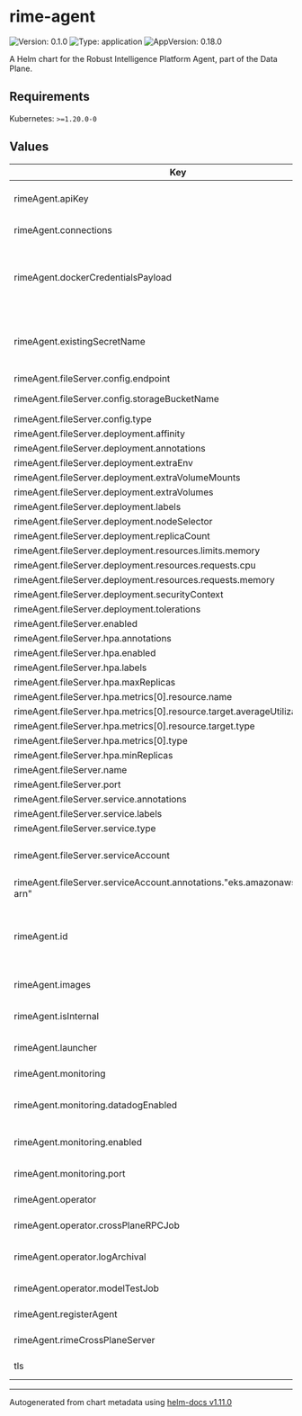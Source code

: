 # rime-agent

![Version: 0.1.0](https://img.shields.io/badge/Version-0.1.0-informational?style=flat-square) ![Type: application](https://img.shields.io/badge/Type-application-informational?style=flat-square) ![AppVersion: 0.18.0](https://img.shields.io/badge/AppVersion-0.18.0-informational?style=flat-square)

A Helm chart for the Robust Intelligence Platform Agent, part of the Data Plane.

## Requirements

Kubernetes: `>=1.20.0-0`

## Values

| Key | Type | Default | Description |
|-----|------|---------|-------------|
| rimeAgent.apiKey | string | `nil` | The API key the agent will use to communicate with the RI Platform. Required for external agents. |
| rimeAgent.connections | object | (see individual values in `values.yaml`) | Service addresses for the agent. |
| rimeAgent.dockerCredentialsPayload | string | `nil` | Pre-configured json encoded string of K8s docker config secret Providing `rimeAgent.dockerCredentialsPayload` will override any provided inputs in rimeAgent.dockerCredentials |
| rimeAgent.existingSecretName | string | `""` | Name of an existing K8s secret containing the API key. If existingSecretName is set, the secret will not be created. Must have api-key set. |
| rimeAgent.fileServer.config.endpoint | string | `"s3.amazonaws.com"` |  |
| rimeAgent.fileServer.config.storageBucketName | string | `""` | The bucket name of the S3 bucket used as the blob storage. |
| rimeAgent.fileServer.config.type | string | `"s3"` |  |
| rimeAgent.fileServer.deployment.affinity | object | `{}` |  |
| rimeAgent.fileServer.deployment.annotations | object | `{}` |  |
| rimeAgent.fileServer.deployment.extraEnv | list | `[]` |  |
| rimeAgent.fileServer.deployment.extraVolumeMounts | list | `[]` |  |
| rimeAgent.fileServer.deployment.extraVolumes | list | `[]` |  |
| rimeAgent.fileServer.deployment.labels | object | `{}` |  |
| rimeAgent.fileServer.deployment.nodeSelector | object | `{}` |  |
| rimeAgent.fileServer.deployment.replicaCount | int | `1` |  |
| rimeAgent.fileServer.deployment.resources.limits.memory | string | `"90Mi"` |  |
| rimeAgent.fileServer.deployment.resources.requests.cpu | string | `"100m"` |  |
| rimeAgent.fileServer.deployment.resources.requests.memory | string | `"90Mi"` |  |
| rimeAgent.fileServer.deployment.securityContext | object | `{}` |  |
| rimeAgent.fileServer.deployment.tolerations | list | `[]` |  |
| rimeAgent.fileServer.enabled | bool | `false` |  |
| rimeAgent.fileServer.hpa.annotations | object | `{}` |  |
| rimeAgent.fileServer.hpa.enabled | bool | `true` |  |
| rimeAgent.fileServer.hpa.labels | object | `{}` |  |
| rimeAgent.fileServer.hpa.maxReplicas | int | `10` |  |
| rimeAgent.fileServer.hpa.metrics[0].resource.name | string | `"cpu"` |  |
| rimeAgent.fileServer.hpa.metrics[0].resource.target.averageUtilization | int | `60` |  |
| rimeAgent.fileServer.hpa.metrics[0].resource.target.type | string | `"Utilization"` |  |
| rimeAgent.fileServer.hpa.metrics[0].type | string | `"Resource"` |  |
| rimeAgent.fileServer.hpa.minReplicas | int | `1` |  |
| rimeAgent.fileServer.name | string | `"file-server"` |  |
| rimeAgent.fileServer.port | int | `5022` |  |
| rimeAgent.fileServer.service.annotations | object | `{}` |  |
| rimeAgent.fileServer.service.labels | object | `{}` |  |
| rimeAgent.fileServer.service.type | string | `"ClusterIP"` |  |
| rimeAgent.fileServer.serviceAccount | object | `{"annotations":{"eks.amazonaws.com/role-arn":""},"create":true,"labels":{},"name":""}` | Account used by services that need access to blob storage. |
| rimeAgent.fileServer.serviceAccount.annotations."eks.amazonaws.com/role-arn" | string | `""` | Specify ARN of IRSA-enabled Blob Storage IAM role here |
| rimeAgent.id | string | `nil` | unique ID for this Agent. Can be left blank if this is a internal agent. This id is provided by the RI Platform Control Plane when creating external agents. For internal agents, this field is not used. |
| rimeAgent.images | object | (see individual values in `values.yaml`) | Image specification for the Agent. |
| rimeAgent.isInternal | bool | `false` | Whether this agent is running within the same K8s cluster as the control plane. |
| rimeAgent.launcher | object | (see individual values in `values.yaml`) | `launcher` K8s-level configurations |
| rimeAgent.monitoring | object | (see individual values in `values.yaml`) | `monitoring` (Datadog) K8s-level configurations |
| rimeAgent.monitoring.datadogEnabled | bool | `true` | Whether to enable Datadog autodiscovery tags for all services on the RIME agent |
| rimeAgent.monitoring.enabled | bool | `true` | Whether to enable Prometheus metrics for all services on the RIME agent |
| rimeAgent.monitoring.port | int | `8080` | Port to expose Prometheus metrics on |
| rimeAgent.operator | object | (see individual values in `values.yaml`) | `operator` K8s-level configurations |
| rimeAgent.operator.crossPlaneRPCJob | object | (see individual values in `values.yaml`) | `cross-plane-job` K8s-level configurations |
| rimeAgent.operator.logArchival | object | (see individual values in `values.yaml`) | Configuration for RIME Job Log Archival (persistence of job logs for debugging). |
| rimeAgent.operator.modelTestJob | object | (see individual values in `values.yaml`) | `model-testing-job` K8s-level configurations |
| rimeAgent.registerAgent | object | (see individual values in `values.yaml`) | `registerAgent` K8s-level configurations |
| rimeAgent.rimeCrossPlaneServer | object | (see individual values in `values.yaml`) | `rime-cross-plane-server` K8s-level configurations |
| tls | object | (see individual values in `values.yaml`) | Mutual TLS configuration for internal agent. |

----------------------------------------------
Autogenerated from chart metadata using [helm-docs v1.11.0](https://github.com/norwoodj/helm-docs/releases/v1.11.0)
